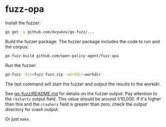 # fuzz-opa

Install the fuzzer:

```bash
go get -u github.com/dvyukov/go-fuzz/...
```

Build the fuzzer package. The fuzzer package includes the code to run and the corpus:

```bash
go-fuzz-build github.com/open-policy-agent/fuzz-opa
```

Run the fuzzer:

```bash
go-fuzz -bin=fuzz-fuzz.zip -workdir=workdir
```

The last command will start the fuzzer and output the results to the workdir.

See [go-fuzz/README.md](https://github.com/dvyukov/go-fuzz) for details on the
fuzzer output. Pay attention to the `restarts` output field. This value should
be around 1/10,000. If it's higher than this and the `crashers` field is greater
than zero, check the output directory for crash output.

Or just `make`.
